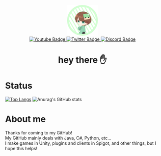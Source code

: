 <div id="header" align="center">
  <img src="https://github.com/Massa-san/Massa-san/blob/main/img/MassaProfile.png" width="100"/>
  <div id="badges">
    <a href="https://www.youtube.com/channel/UCez-2_h8tmh86501ZSZLUfw">
      <img src="https://img.shields.io/badge/YouTube-red?style=for-the-badge&logo=youtube&logoColor=white" alt="Youtube Badge"/>
    </a>
    <a href="https://twitter.com/MassaYowayowa">
      <img src="https://img.shields.io/badge/Twitter-blue?style=for-the-badge&logo=twitter&logoColor=white" alt="Twitter Badge"/
    </a>
    <a href="https://discordapp.com/users/https://discord.com/channels/752090084639244408">
      <img src="https://img.shields.io/badge/Discord-purple?style=for-the-badge&logo=discord&logoColor=white" alt="Discord Badge"/>
    </a>
  </div>
    <h1>hey there ✋</h1>
</div>

# Status
[![Top Langs](https://github-readme-stats.vercel.app/api/top-langs/?username=Massa-san)](https://github.com/anuraghazra/github-readme-stats)
![Anurag's GitHub stats](https://github-readme-stats.vercel.app/api?username=Massa-san&hide=contribs,prs)

# About me
Thanks for coming to my GitHub!  
My GitHub mainly deals with Java, C#, Python, etc...  
I make games in Unity, plugins and clients in Spigot, and other things, but I hope this helps!  
